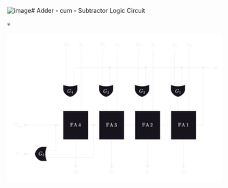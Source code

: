 ![image](https://github.com/joejo-joestar/uni-codes/assets/144523549/229617a5-5ea0-4462-a059-8e0d44f85372)# Adder - cum - Subtractor Logic Circuit

💀

<img src="https://github.com/joejo-joestar/uni-codes/blob/main/Year%202/Digital%20Design/Media/Adder-cum-Subtractor.png" title="" alt="Adder-cum-Subtractor" data-align="center">


